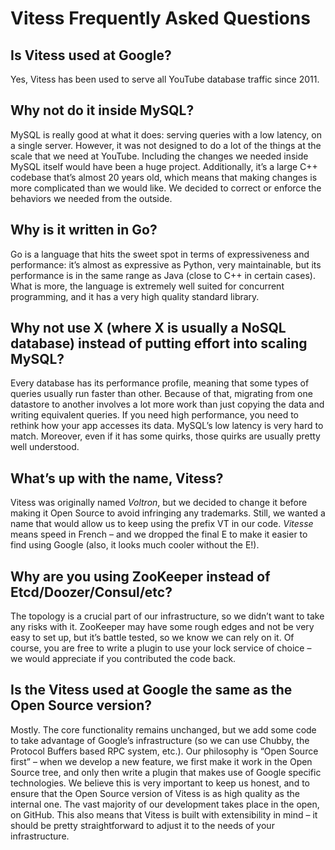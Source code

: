 # Vitess Frequently Asked Questions

## Is Vitess used at Google?

Yes, Vitess has been used to serve all YouTube database traffic since
2011.

## Why not do it inside MySQL?

MySQL is really good at what it does: serving queries with a low
latency, on a single server. However, it was not designed to do a lot
of the things at the scale that we need at YouTube. Including the
changes we needed inside MySQL itself would have been a huge
project. Additionally, it’s a large C++ codebase that’s almost 20
years old, which means that making changes is more complicated than we
would like. We decided to correct or enforce the behaviors we
needed from the outside.

## Why is it written in Go?

Go is a language that hits the sweet spot in terms of expressiveness
and performance: it’s almost as expressive as Python, very
maintainable, but its performance is in the same range as Java (close
to C++ in certain cases). What is more, the language is extremely well
suited for concurrent programming, and it has a very high quality
standard library.

## Why not use X (where X is usually a NoSQL database) instead of putting effort into scaling MySQL?

Every database has its performance profile, meaning that some types of
queries usually run faster than other. Because of that, migrating from
one datastore to another involves a lot more work than just copying
the data and writing equivalent queries. If you need high performance,
you need to rethink how your app accesses its data. MySQL’s low
latency is very hard to match. Moreover, even if it has some quirks,
those quirks are usually pretty well understood.

## What’s up with the name, Vitess?

Vitess was originally named *Voltron*, but we decided to change it
before making it Open Source to avoid infringing any
trademarks. Still, we wanted a name that would allow us to keep using
the prefix VT in our code. *Vitesse* means speed in French – and we
dropped the final E to make it easier to find using Google (also, it
looks much cooler without the E!).

## Why are you using ZooKeeper instead of Etcd/Doozer/Consul/etc?

The topology is a crucial part of our infrastructure, so we didn’t
want to take any risks with it. ZooKeeper may have some rough edges
and not be very easy to set up, but it’s battle tested, so we know we
can rely on it. Of course, you are free to write a plugin to use your
lock service of choice – we would appreciate if you contributed the
code back.

## Is the Vitess used at Google the same as the Open Source version?

Mostly. The core functionality remains unchanged, but we add some code
to take advantage of Google’s infrastructure (so we can use Chubby,
the Protocol Buffers based RPC system, etc.). Our philosophy is “Open
Source first” – when we develop a new feature, we first make it work
in the Open Source tree, and only then write a plugin that makes use
of Google specific technologies. We believe this is very important to
keep us honest, and to ensure that the Open Source version of Vitess
is as high quality as the internal one. The vast majority of our
development takes place in the open, on GitHub. This also means that
Vitess is built with extensibility in mind – it should be pretty
straightforward to adjust it to the needs of your infrastructure.
